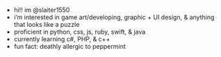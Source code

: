 - hi!! im @slaiter1550
- i’m interested in game art/developing, graphic + UI design, & anything that looks like a puzzle 
- proficient in python, css, js, ruby, swift, & java
- currently learning c#, PHP, & c++ 
- fun fact: deathly allergic to peppermint

<!---
slaiter1550/slaiter1550 is a ✨ special ✨ repository because its `README.md` (this file) appears on your GitHub profile.
You can click the Preview link to take a look at your changes.
--->
